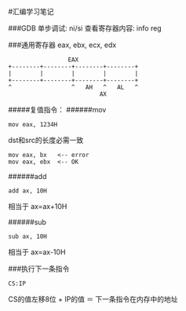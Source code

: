 #汇编学习笔记

###GDB
单步调试: ni/si
查看寄存器内容: info reg

###通用寄存器
eax, ebx, ecx, edx
```
                 EAX
+--------+--------+--------+--------+
|        |        |        |        |
+--------+--------+--------+--------+
^                 ^   AH   ^   AL   ^
                          AX
```
#####复值指令：
######mov
```
mov eax, 1234H
```
dst和src的长度必需一致
```
mov eax, bx   <-- error
mov eax, ebx  <-- OK
```

######add
```
add ax, 10H
```
相当于 ax=ax+10H

######sub
```
sub ax, 10H
```
相当于 ax=ax-10H

###执行下一条指令
```
CS:IP
```
CS的值左移8位 + IP的值 ＝ 下一条指令在内存中的地址
